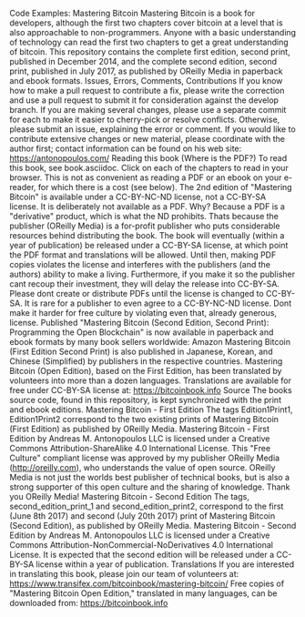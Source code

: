 Code Examples: Mastering Bitcoin Mastering Bitcoin is a book for developers, although the first two chapters cover bitcoin at a level that is also approachable to non-programmers. Anyone with a basic understanding of technology can read the first two chapters to get a great understanding of bitcoin. This repository contains the complete first edition, second print, published in December 2014, and the complete second edition, second print, published in July 2017, as published by OReilly Media in paperback and ebook formats. Issues, Errors, Comments, Contributions If you know how to make a pull request to contribute a fix, please write the correction and use a pull request to submit it for consideration against the develop branch. If you are making several changes, please use a separate commit for each to make it easier to cherry-pick or resolve conflicts. Otherwise, please submit an issue, explaining the error or comment. If you would like to contribute extensive changes or new material, please coordinate with the author first; contact information can be found on his web site: https://antonopoulos.com/ Reading this book (Where is the PDF?) To read this book, see book.asciidoc. Click on each of the chapters to read in your browser. This is not as convenient as reading a PDF or an ebook on your e-reader, for which there is a cost (see below). The 2nd edition of "Mastering Bitcoin" is available under a CC-BY-NC-ND license, not a CC-BY-SA license. It is deliberately not available as a PDF. Why? Because a PDF is a "derivative" product, which is what the ND prohibits. Thats because the publisher (OReilly Media) is a for-profit publisher who puts considerable resources behind distributing the book. The book will eventually (within a year of publication) be released under a CC-BY-SA license, at which point the PDF format and translations will be allowed. Until then, making PDF copies violates the license and interferes with the publishers (and the authors) ability to make a living. Furthermore, if you make it so the publisher cant recoup their investment, they will delay the release into CC-BY-SA. Please dont create or distribute PDFs until the license is changed to CC-BY-SA. It is rare for a publisher to even agree to a CC-BY-NC-ND license. Dont make it harder for free culture by violating even that, already generous, license. Published "Mastering Bitcoin (Second Edition, Second Print): Programming the Open Blockchain" is now available in paperback and ebook formats by many book sellers worldwide: Amazon Mastering Bitcoin (First Edition Second Print) is also published in Japanese, Korean, and Chinese (Simplified) by publishers in the respective countries. Mastering Bitcoin (Open Edition), based on the First Edition, has been translated by volunteers into more than a dozen languages. Translations are available for free under CC-BY-SA license at: https://bitcoinbook.info Source The books source code, found in this repository, is kept synchronized with the print and ebook editions. Mastering Bitcoin - First Edition The tags Edition1Print1, Edition1Print2 correspond to the two existing prints of Mastering Bitcoin (First Edition) as published by OReilly Media. Mastering Bitcoin - First Edition by Andreas M. Antonopoulos LLC is licensed under a Creative Commons Attribution-ShareAlike 4.0 International License. This "Free Culture" compliant license was approved by my publisher OReilly Media (http://oreilly.com), who understands the value of open source. OReilly Media is not just the worlds best publisher of technical books, but is also a strong supporter of this open culture and the sharing of knowledge. Thank you OReilly Media! Mastering Bitcoin - Second Edition The tags, second_edition_print_1 and second_edition_print2, correspond to the first (June 8th 2017) and second (July 20th 2017) print of Mastering Bitcoin (Second Edition), as published by OReilly Media. Mastering Bitcoin - Second Edition by Andreas M. Antonopoulos LLC is licensed under a Creative Commons Attribution-NonCommercial-NoDerivatives 4.0 International License. It is expected that the second edition will be released under a CC-BY-SA license within a year of publication. Translations If you are interested in translating this book, please join our team of volunteers at: https://www.transifex.com/bitcoinbook/mastering-bitcoin/ Free copies of "Mastering Bitcoin Open Edition," translated in many languages, can be downloaded from: https://bitcoinbook.info